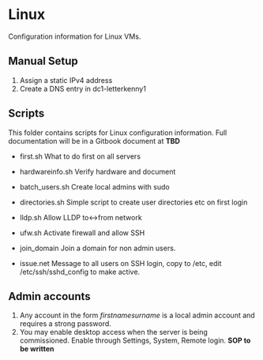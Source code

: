 # Linux
 Configuration information for Linux VMs.

## Manual Setup
1. Assign a static IPv4 address
2. Create a DNS entry in dc1-letterkenny1

## Scripts
This folder contains scripts for Linux configuration information. 
Full documentation will be in a Gitbook document at **TBD**

 - first.sh               What to do first on all servers
 - hardwareinfo.sh        Verify hardware and document
 - batch_users.sh         Create local admins with sudo
 - directories.sh         Simple script to create user directories etc on first login
 - lldp.sh                Allow LLDP to<->from network
 - ufw.sh                 Activate firewall and allow SSH
 - join_domain            Join a domain for non admin users.

 - issue.net              Message to all users on SSH login, copy to /etc, edit /etc/ssh/sshd_config to make active.

## Admin accounts
1. Any account in the form *firstnamesurname* is a local admin account and requires a strong password.
2. You may enable desktop access when the server is being commissioned. Enable through Settings, System, Remote login. **SOP to be written**
